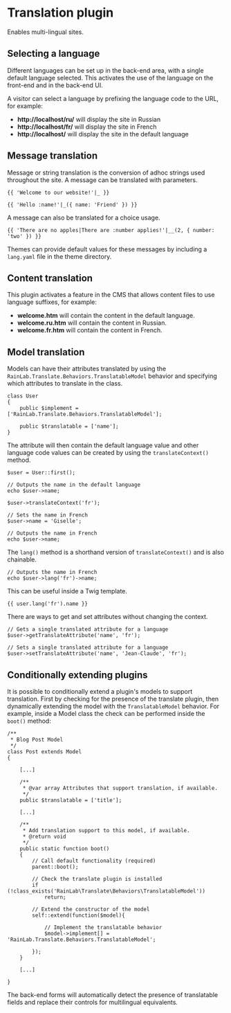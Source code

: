 # Translation plugin

Enables multi-lingual sites.

## Selecting a language

Different languages can be set up in the back-end area, with a single default language selected. This activates the use of the language on the front-end and in the back-end UI.

A visitor can select a language by prefixing the language code to the URL, for example:

* **http://localhost/ru/** will display the site in Russian
* **http://localhost/fr/** will display the site in French
* **http://localhost/** will display the site in the default language

## Message translation

Message or string translation is the conversion of adhoc strings used throughout the site. A message can be translated with parameters.

    {{ 'Welcome to our website!'|_ }}

    {{ 'Hello :name!'|_({ name: 'Friend' }) }}

A message can also be translated for a choice usage.

    {{ 'There are no apples|There are :number applies!'|__(2, { number: 'two' }) }}

Themes can provide default values for these messages by including a `lang.yaml` file in the theme directory.

## Content translation

This plugin activates a feature in the CMS that allows content files to use language suffixes, for example:

* **welcome.htm** will contain the content in the default language.
* **welcome.ru.htm** will contain the content in Russian.
* **welcome.fr.htm** will contain the content in French.

## Model translation

Models can have their attributes translated by using the `RainLab.Translate.Behaviors.TranslatableModel` behavior and specifying which attributes to translate in the class.

    class User
    {
        public $implement = ['RainLab.Translate.Behaviors.TranslatableModel'];

        public $translatable = ['name'];
    }

The attribute will then contain the default language value and other language code values can be created by using the `translateContext()` method.

    $user = User::first();

    // Outputs the name in the default language
    echo $user->name;

    $user->translateContext('fr');

    // Sets the name in French
    $user->name = 'Giselle';

    // Outputs the name in French
    echo $user->name;

The `lang()` method is a shorthand version of `translateContext()` and is also chainable.

    // Outputs the name in French
    echo $user->lang('fr')->name;

This can be useful inside a Twig template.

    {{ user.lang('fr').name }}

There are ways to get and set attributes without changing the context.

    // Gets a single translated attribute for a language
    $user->getTranslateAttribute('name', 'fr');

    // Sets a single translated attribute for a language
    $user->setTranslateAttribute('name', 'Jean-Claude', 'fr');

## Conditionally extending plugins

It is possible to conditionally extend a plugin's models to support translation. First by checking for the presence of the translate plugin, then dynamically extending the model with the `TranslatableModel` behavior. For example, inside a Model class the check can be performed inside the `boot()` method:

    /**
     * Blog Post Model
     */
    class Post extends Model
    {

        [...]

        /**
         * @var array Attributes that support translation, if available.
         */
        public $translatable = ['title'];

        [...]

        /**
         * Add translation support to this model, if available.
         * @return void
         */
        public static function boot()
        {
            // Call default functionality (required)
            parent::boot();

            // Check the translate plugin is installed
            if (!class_exists('RainLab\Translate\Behaviors\TranslatableModel'))
                return;

            // Extend the constructor of the model
            self::extend(function($model){

                // Implement the translatable behavior
                $model->implement[] = 'RainLab.Translate.Behaviors.TranslatableModel';

            });
        }

        [...]

    }

The back-end forms will automatically detect the presence of translatable fields and replace their controls for multilingual equivalents.